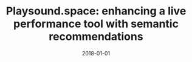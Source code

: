 ---
type: "paper_2018"
title: "Playsound.space: enhancing a live performance tool with semantic recommendations"
authors: Viola, F., Stolfi, A., Milo, A., Ceriani, C., Barthet, M.
date: 2018-01-01
published_in: "Proc. of the Workshop on Semantic Applications for Audio and Music (SAAM)"
download_link: "https://dl.acm.org/citation.cfm?id=3243908"
---